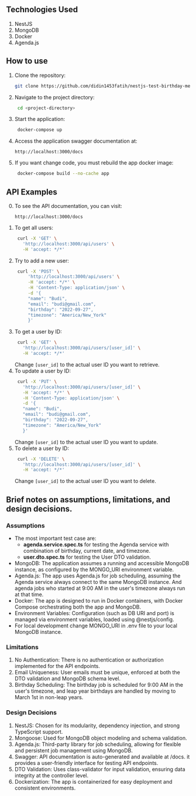 ## Technologies Used
1. NestJS
2. MongoDB
3. Docker
4. Agenda.js


## How to use
1. Clone the repository:
   ```bash
   git clone https://github.com/didin1453fatih/nestjs-test-birthday-message.git
   ```
2. Navigate to the project directory:
   ```bash
    cd <project-directory>
   ```
3. Start the application:
   ```bash
    docker-compose up
   ```
4. Access the application swagger documentation at:
   ```
   http://localhost:3000/docs
   ```
5. If you want change code, you must rebuild the app docker image:
   ```bash
    docker-compose build --no-cache app
   ```

## API Examples
0. To see the API documentation, you can visit:
   ```
   http://localhost:3000/docs
   ```
1. To get all users:
   ```bash
    curl -X 'GET' \
      'http://localhost:3000/api/users' \
      -H 'accept: */*'
   ```
2. Try to add a new user:
   ```bash
    curl -X 'POST' \
        'http://localhost:3000/api/users' \
        -H 'accept: */*' \
        -H 'Content-Type: application/json' \
        -d '{
        "name": "Budi",
        "email": "budi@gmail.com",
        "birthday": "2022-09-27",
        "timezone": "America/New_York"
        }'
   ```
3. To get a user by ID:
   ```bash
    curl -X 'GET' \
      'http://localhost:3000/api/users/[user_id]' \
      -H 'accept: */*'
   ```
   Change `[user_id]` to the actual user ID you want to retrieve.
4. To update a user by ID:
   ```bash
    curl -X 'PUT' \
      'http://localhost:3000/api/users/[user_id]' \
      -H 'accept: */*' \
      -H 'Content-Type: application/json' \
      -d '{
      "name": "Budi",
      "email": "budi@gmail.com",
      "birthday": "2022-09-27",
      "timezone": "America/New_York"
      }'
   ```
    Change `[user_id]` to the actual user ID you want to update.
5. To delete a user by ID:
   ```bash
    curl -X 'DELETE' \
      'http://localhost:3000/api/users/[user_id]' \
      -H 'accept: */*'
   ```
    Change `[user_id]` to the actual user ID you want to delete.

## Brief notes on assumptions, limitations, and design decisions.
### Assumptions
- The most important test case are:
  - **agenda.service.spec.ts** for testing the Agenda service with combination of birthday, current date, and timezone.
  - **user.dto.spec.ts** for testing the User DTO validation.
- MongoDB: The application assumes a running and accessible MongoDB instance, as configured by the MONGO_URI environment variable.
- Agenda.js: The app uses Agenda.js for job scheduling, assuming the Agenda service always connect to the same MongoDB instance. And agenda jobs who started at 9:00 AM in the user's timezone always run at that time.
- Docker: The app is designed to run in Docker containers, with Docker Compose orchestrating both the app and MongoDB.
- Environment Variables: Configuration (such as DB URI and port) is managed via environment variables, loaded using @nestjs/config.
- For local development change MONGO_URI in .env file to your local MongoDB instance.

### Limitations
1. No Authentication: There is no authentication or authorization implemented for the API endpoints.
2. Email Uniqueness: User emails must be unique, enforced at both the DTO validation and MongoDB schema level.
3. Birthday Scheduling: The birthday job is scheduled for 9:00 AM in the user's timezone, and leap year birthdays are handled by moving to March 1st in non-leap years.

### Design Decisions
1. NestJS: Chosen for its modularity, dependency injection, and strong TypeScript support.
2. Mongoose: Used for MongoDB object modeling and schema validation.
3. Agenda.js: Third-party library for job scheduling, allowing for flexible and persistent job management using MongoDB.
4. Swagger: API documentation is auto-generated and available at /docs. it provides a user-friendly interface for testing API endpoints.
5. DTO Validation: Uses class-validator for input validation, ensuring data integrity at the controller level.
6. Dockerization: The app is containerized for easy deployment and consistent environments.